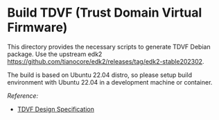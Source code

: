 # Build TDVF (Trust Domain Virtual Firmware)

This directory provides the necessary scripts to generate TDVF Debian package.
Use the upstream edk2 https://github.com/tianocore/edk2/releases/tag/edk2-stable202302.

The build is based on Ubuntu 22.04 distro, so please setup build environment
with Ubuntu 22.04 in a development machine or container.

_Reference:_

- [TDVF Design Specification](https://www.intel.com/content/dam/develop/external/us/en/documents/tdx-virtual-firmware-design-guide-rev-1.pdf)
